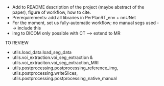 - Add to README description of the project (maybe abstract of the paper), figure of workflow, how to cite.
- Prerequirements: add all libraries in PerPlanRT_env + nnUNet
- For the moment, set us fully-automatic workflow; no manual segs used --> include this
- img to DICOM only possible with CT --> extend to MR


TO REVIEW
- utils.load_data.load_seg_data
- utils.voi_extraction.voi_seg_extraction & utils.voi_extraciton.voi_seg_extraction_MRI
- utils.postprocessing.postprocessing_reference_img, utils.postprocessing.writeSlices, utils.postprocessing.postprocessing_native_manual
